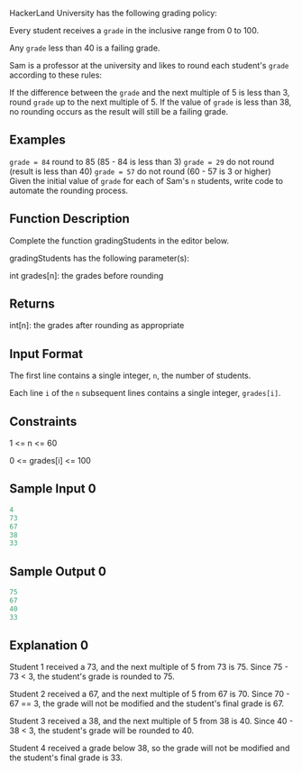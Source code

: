 HackerLand University has the following grading policy:

Every student receives a `grade` in the inclusive range from 0 to 100.

Any `grade` less than 40 is a failing grade.

Sam is a professor at the university and likes to round each student's `grade` according to these rules:

If the difference between the `grade` and the next multiple of 5 is less than 3, round `grade` up to the next multiple of 5.
If the value of `grade` is less than 38, no rounding occurs as the result will still be a failing grade.

## Examples

`grade = 84` round to 85 (85 - 84 is less than 3)
`grade = 29` do not round (result is less than 40)
`grade = 57` do not round (60 - 57 is 3 or higher)
Given the initial value of `grade` for each of Sam's `n` students, write code to automate the rounding process.

## Function Description

Complete the function gradingStudents in the editor below.

gradingStudents has the following parameter(s):

int grades[n]: the grades before rounding

## Returns

int[n]: the grades after rounding as appropriate

## Input Format

The first line contains a single integer, `n`, the number of students.

Each line `i` of the `n` subsequent lines contains a single integer, `grades[i]`.

## Constraints
1 <= n <= 60

0 <= grades[i] <= 100

## Sample Input 0

```javascript
4
73
67
38
33
```

## Sample Output 0

```javascript
75
67
40
33
```

## Explanation 0

Student 1 received a 73, and the next multiple of 5 from 73 is 75. Since 75 - 73 < 3, the student's grade is rounded to 75.

Student 2 received a 67, and the next multiple of 5 from 67 is 70. Since 70 - 67 == 3, the grade will not be modified and the student's final grade is 67.

Student 3 received a 38, and the next multiple of 5 from 38 is 40. Since 40 - 38 < 3, the student's grade will be rounded to 40.

Student 4 received a grade below 38, so the grade will not be modified and the student's final grade is 33.